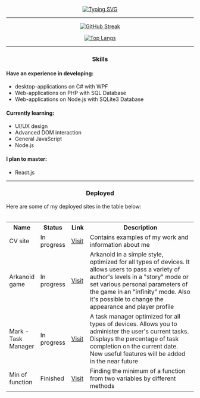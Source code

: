<div align = "center">
  
[![Typing SVG](https://readme-typing-svg.demolab.com?font=Unbounded&weight=300&size=24&duration=2000&pause=150&color=8971EB&background=0000C400&center=true&vCenter=true&multiline=true&width=800&height=150&lines=Sup!;I'm+a+third-year+Computer+Science+student;Interested+in+Web-Design+and+Fullstack-Development)](https://git.io/typing-svg)
<hr>
  
[![GitHub Streak](https://github-readme-streak-stats.herokuapp.com/?user=perpetuumm0bi1e)](https://git.io/streak-stats)
  
[![Top Langs](https://github-readme-stats.vercel.app/api/top-langs/?username=perpetuumm0bi1e&layout=compact)](https://github.com/anuraghazra/github-readme-stats)
</div>
<hr>
<h3 align = "center">Skills</h3>
<h4>Have an experience in developing:</h4>
<ul>
  <li>desktop-applications on C# with WPF</li>
  <li>Web-applications on PHP with SQL Database</li>
  <li>Web-applications on Node.js with SQLite3 Database</li>
  </ul>

<h4>Currently learning:</h4>
<ul>
  <li>UI/UX design</li>
  <li>Advanced DOM interaction</li>
  <li>General JavaScript</li>
  <li>Node.js</li>
  </ul>
<h4>I plan to master:</h4>
<ul>
  <li>React.js</li>
  </ul>


<hr>
<h3 align ="center">Deployed</h3>
Here are some of my deployed sites in the table below:
<br><br>
<div align = "center">
  <table align='center'>
    <tr>
      <th width="15%">
        Name
      </th>
      <th width="15%">
        Status
      </th>
      <th width="10%">
        Link
      </th>
      <th width="60%">
        Description
      </th>
    </tr>
    <tr>
      <td>
        CV site
      </td>
      <td>
        In progress
      </td>
      <td>
  <a href="https://perpetuumm0bi1e.github.io/cvSite/">Visit</a>
      </td>
      <td>
        Сontains examples of my work and information about me
      </td>
    </tr>
    <tr>
      <td>
       Arkanoid game
      </td>
      <td>
        In progress
      </td>
      <td>
  <a href="https://perpetuumm0bi1e.github.io/Arkanoid/">Visit</a>
      </td>
      <td>
        Arkanoid in a simple style, optimized for all types of devices. It allows users to pass a variety of author's levels in a "story" mode or set various personal parameters of the game in an "infinity" mode. Also it's possible to change the appearance and player profile
      </td>
    </tr>
    <tr>
      <td>
       Mark - Task Manager
      </td>
      <td>
        In progress
      </td>
      <td>
  <a href="https://perpetuumm0bi1e.github.io/Mark/">Visit</a>
      </td>
      <td>
        A task manager optimized for all types of devices. Allows you to administer the user's current tasks. Displays the percentage of task completion on the current date. New useful features will be added in the near future
      </td>
    </tr>
    <tr>
      <td>
       Min of function
      </td>
      <td>
        Finished
      </td>
      <td>
  <a href="https://perpetuumm0bi1e.github.io/MinOfFunction/">Visit</a>
      </td>
      <td>
        Finding the minimum of a function from two variables by different methods
      </td>
    </tr>
    <table>
  <br>
  </div>
